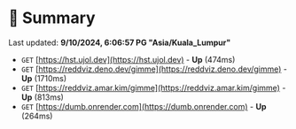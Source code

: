 # 📖 Summary
Last updated: **9/10/2024, 6:06:57 PG "Asia/Kuala_Lumpur"**

- `GET` [https://hst.ujol.dev](https://hst.ujol.dev) - **Up** (474ms)
- `GET` [https://reddviz.deno.dev/gimme](https://reddviz.deno.dev/gimme) - **Up** (1710ms)
- `GET` [https://reddviz.amar.kim/gimme](https://reddviz.amar.kim/gimme) - **Up** (813ms)
- `GET` [https://dumb.onrender.com](https://dumb.onrender.com) - **Up** (264ms)
